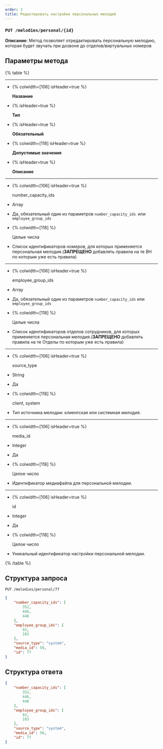 ```yaml
---
order: 3
title: Редактировать настройки персональных мелодий
---
```


### `PUT /melodies/personal/{id}`

**Описание**: Метод позволяет отредактировать персональную мелодию, которая будет звучать при дозвоне до отделов/виртуальных номеров

## Параметры метода

{% table %}

---

*  {% colwidth=[106] isHeader=true %}

   **Название**

*  {% isHeader=true %}

   **Тип**

*  {% isHeader=true %}

   **Обязательный**

*  {% colwidth=[118] isHeader=true %}

   **Допустимые значения**

*  {% isHeader=true %}

   **Описание**

---

*  {% colwidth=[106] isHeader=true %}

   number_capacity_ids

*  Array

*  Да, обязательный один из параметров `number_capacity_ids `или `employee_group_ids`

*  {% colwidth=[118] %}

   Целые числа

*  Список идентификаторов номеров, для которых применяется персональная мелодия.(**ЗАПРЕЩЕНО** добавлять правила на те ВН по которым уже есть правила)

---

*  {% colwidth=[106] isHeader=true %}

   employee_group_ids

*  Array

*  Да, обязательный один из параметров `number_capacity_ids` или `employee_group_ids`

*  {% colwidth=[118] %}

   Целые числа

*  Список идентификаторов отделов сотрудников, для которых применяется персональная мелодия.(**ЗАПРЕЩЕНО** добавлять правила на те Отделы по которым уже есть правила)

---

*  {% colwidth=[106] isHeader=true %}

   source_type

*  String

*  Да

*  {% colwidth=[118] %}

   client, system

*  Тип источника мелодии: клиентская или системная мелодия.

---

*  {% colwidth=[106] isHeader=true %}

   media_id

*  Integer

*  Да

*  {% colwidth=[118] %}

   Целое число

*  Идентификатор медиафайла для персональной мелодии.

---

*  {% colwidth=[106] isHeader=true %}

   id

*  Integer

*  Да

*  {% colwidth=[118] %}

   Целое число

*  Уникальный идентификатор настройки персональной мелодии.

{% /table %}

## Структура запроса

`PUT /melodies/personal/77`

```json
{
    "number_capacity_ids": [
        352,
        446,
        448
    ],
    "employee_group_ids": [
        93,
        103
    ],
    "source_type": "system",
    "media_id": 50,
    "id": 77
}
```

## Структура ответа

```json
{
    "number_capacity_ids": [
        352,
        446,
        448
    ],
    "employee_group_ids": [
        93,
        103
    ],
    "source_type": "system",
    "media_id": 50,
    "id": 77
}
```